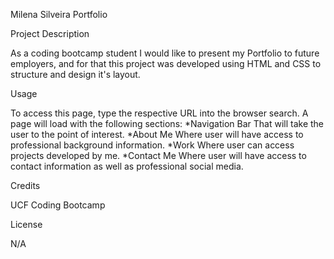 Milena Silveira Portfolio


Project Description

As a coding bootcamp student I would like to present my Portfolio to future employers, and for that 
this project was developed using HTML and CSS to structure and design it's layout.

Usage

To access this page, type the respective URL into the browser search. A page will load with the following sections:
*Navigation Bar
That will take the user to the point of interest.
*About Me
Where user will have access to professional background information.
*Work
Where user can access projects developed by me.
*Contact Me
Where user will have access to contact information as well as professional social media.


Credits

UCF Coding Bootcamp

License

N/A
